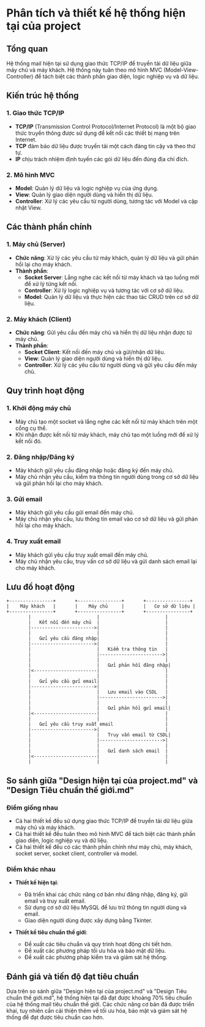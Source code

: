 # Phân tích và thiết kế hệ thống hiện tại của project

## Tổng quan
Hệ thống mail hiện tại sử dụng giao thức TCP/IP để truyền tải dữ liệu giữa máy chủ và máy khách. Hệ thống này tuân theo mô hình MVC (Model-View-Controller) để tách biệt các thành phần giao diện, logic nghiệp vụ và dữ liệu.

## Kiến trúc hệ thống

### 1. Giao thức TCP/IP
- **TCP/IP** (Transmission Control Protocol/Internet Protocol) là một bộ giao thức truyền thông được sử dụng để kết nối các thiết bị mạng trên Internet.
- **TCP** đảm bảo dữ liệu được truyền tải một cách đáng tin cậy và theo thứ tự.
- **IP** chịu trách nhiệm định tuyến các gói dữ liệu đến đúng địa chỉ đích.

### 2. Mô hình MVC
- **Model**: Quản lý dữ liệu và logic nghiệp vụ của ứng dụng.
- **View**: Quản lý giao diện người dùng và hiển thị dữ liệu.
- **Controller**: Xử lý các yêu cầu từ người dùng, tương tác với Model và cập nhật View.

## Các thành phần chính

### 1. Máy chủ (Server)
- **Chức năng**: Xử lý các yêu cầu từ máy khách, quản lý dữ liệu và gửi phản hồi lại cho máy khách.
- **Thành phần**:
  - **Socket Server**: Lắng nghe các kết nối từ máy khách và tạo luồng mới để xử lý từng kết nối.
  - **Controller**: Xử lý logic nghiệp vụ và tương tác với cơ sở dữ liệu.
  - **Model**: Quản lý dữ liệu và thực hiện các thao tác CRUD trên cơ sở dữ liệu.

### 2. Máy khách (Client)
- **Chức năng**: Gửi yêu cầu đến máy chủ và hiển thị dữ liệu nhận được từ máy chủ.
- **Thành phần**:
  - **Socket Client**: Kết nối đến máy chủ và gửi/nhận dữ liệu.
  - **View**: Quản lý giao diện người dùng và hiển thị dữ liệu.
  - **Controller**: Xử lý các yêu cầu từ người dùng và gửi yêu cầu đến máy chủ.

## Quy trình hoạt động

### 1. Khởi động máy chủ
- Máy chủ tạo một socket và lắng nghe các kết nối từ máy khách trên một cổng cụ thể.
- Khi nhận được kết nối từ máy khách, máy chủ tạo một luồng mới để xử lý kết nối đó.

### 2. Đăng nhập/Đăng ký
- Máy khách gửi yêu cầu đăng nhập hoặc đăng ký đến máy chủ.
- Máy chủ nhận yêu cầu, kiểm tra thông tin người dùng trong cơ sở dữ liệu và gửi phản hồi lại cho máy khách.

### 3. Gửi email
- Máy khách gửi yêu cầu gửi email đến máy chủ.
- Máy chủ nhận yêu cầu, lưu thông tin email vào cơ sở dữ liệu và gửi phản hồi lại cho máy khách.

### 4. Truy xuất email
- Máy khách gửi yêu cầu truy xuất email đến máy chủ.
- Máy chủ nhận yêu cầu, truy vấn cơ sở dữ liệu và gửi danh sách email lại cho máy khách.

## Lưu đồ hoạt động

```plaintext
+----------------+       +----------------+       +----------------+
|    Máy khách   |       |    Máy chủ     |       |   Cơ sở dữ liệu |
+----------------+       +----------------+       +----------------+
        |                        |                        |
        |   Kết nối đến máy chủ  |                        |
        |----------------------->|                        |
        |                        |                        |
        |   Gửi yêu cầu đăng nhập|                        |
        |----------------------->|                        |
        |                        |   Kiểm tra thông tin   |
        |                        |----------------------->|
        |                        |                        |
        |                        |   Gửi phản hồi đăng nhập|
        |<-----------------------|                        |
        |                        |                        |
        |   Gửi yêu cầu gửi email|                        |
        |----------------------->|                        |
        |                        |   Lưu email vào CSDL   |
        |                        |----------------------->|
        |                        |                        |
        |                        |   Gửi phản hồi gửi email|
        |<-----------------------|                        |
        |                        |                        |
        |   Gửi yêu cầu truy xuất email                   |
        |----------------------->|                        |
        |                        |   Truy vấn email từ CSDL|
        |                        |----------------------->|
        |                        |                        |
        |                        |   Gửi danh sách email  |
        |<-----------------------|                        |
        |                        |                        |
```

## So sánh giữa "Design hiện tại của project.md" và "Design Tiêu chuẩn thế giới.md"

### Điểm giống nhau
- Cả hai thiết kế đều sử dụng giao thức TCP/IP để truyền tải dữ liệu giữa máy chủ và máy khách.
- Cả hai thiết kế đều tuân theo mô hình MVC để tách biệt các thành phần giao diện, logic nghiệp vụ và dữ liệu.
- Cả hai thiết kế đều có các thành phần chính như máy chủ, máy khách, socket server, socket client, controller và model.

### Điểm khác nhau
- **Thiết kế hiện tại**:
  - Đã triển khai các chức năng cơ bản như đăng nhập, đăng ký, gửi email và truy xuất email.
  - Sử dụng cơ sở dữ liệu MySQL để lưu trữ thông tin người dùng và email.
  - Giao diện người dùng được xây dựng bằng Tkinter.

- **Thiết kế tiêu chuẩn thế giới**:
  - Đề xuất các tiêu chuẩn và quy trình hoạt động chi tiết hơn.
  - Đề xuất các phương pháp tối ưu hóa và bảo mật dữ liệu.
  - Đề xuất các phương pháp kiểm tra và giám sát hệ thống.

## Đánh giá và tiến độ đạt tiêu chuẩn

Dựa trên so sánh giữa "Design hiện tại của project.md" và "Design Tiêu chuẩn thế giới.md", hệ thống hiện tại đã đạt được khoảng 70% tiêu chuẩn của hệ thống mail tiêu chuẩn thế giới. Các chức năng cơ bản đã được triển khai, tuy nhiên cần cải thiện thêm về tối ưu hóa, bảo mật và giám sát hệ thống để đạt được tiêu chuẩn cao hơn.
